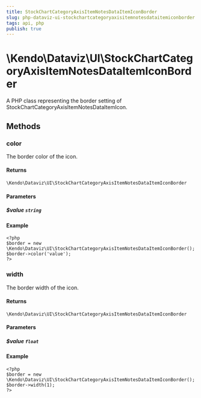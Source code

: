 ```yaml
---
title: StockChartCategoryAxisItemNotesDataItemIconBorder
slug: php-dataviz-ui-stockchartcategoryaxisitemnotesdataitemiconborder
tags: api, php
publish: true
---
```


# \Kendo\Dataviz\UI\StockChartCategoryAxisItemNotesDataItemIconBorder

A PHP class representing the border setting of StockChartCategoryAxisItemNotesDataItemIcon.


## Methods

### color
The border color of the icon.

#### Returns
`\Kendo\Dataviz\UI\StockChartCategoryAxisItemNotesDataItemIconBorder`

#### Parameters

##### $value `string`



#### Example 
    <?php
    $border = new \Kendo\Dataviz\UI\StockChartCategoryAxisItemNotesDataItemIconBorder();
    $border->color('value');
    ?>

### width
The border width of the icon.

#### Returns
`\Kendo\Dataviz\UI\StockChartCategoryAxisItemNotesDataItemIconBorder`

#### Parameters

##### $value `float`



#### Example 
    <?php
    $border = new \Kendo\Dataviz\UI\StockChartCategoryAxisItemNotesDataItemIconBorder();
    $border->width(1);
    ?>

 
